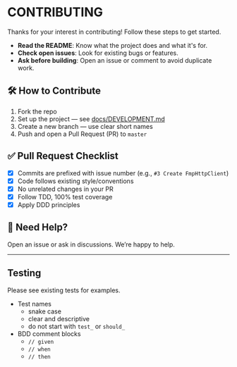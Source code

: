 # CONTRIBUTING

Thanks for your interest in contributing! Follow these steps to get started.

- **Read the README**: Know what the project does and what it's for.
- **Check open issues**: Look for existing bugs or features.
- **Ask before building**: Open an issue or comment to avoid duplicate work.

## 🛠️ How to Contribute

1. Fork the repo
2. Set up the project — see [docs/DEVELOPMENT.md](docs/DEVELOPMENT.md)
3. Create a new branch — use clear short names
4. Push and open a Pull Request (PR) to `master`

## ✅ Pull Request Checklist

- [x] Commits are prefixed with issue number (e.g., `#3 Create FmpHttpClient`)
- [x] Code follows existing style/conventions
- [x] No unrelated changes in your PR
- [x] Follow TDD, 100% test coverage
- [x] Apply DDD principles

## 💬 Need Help?

Open an issue or ask in discussions. We’re happy to help.

---

## Testing

Please see existing tests for examples.

* Test names
  * snake case
  * clear and descriptive
  * do not start with `test_` or `should_`
* BDD comment blocks
  * `// given`
  * `// when`
  * `// then`
